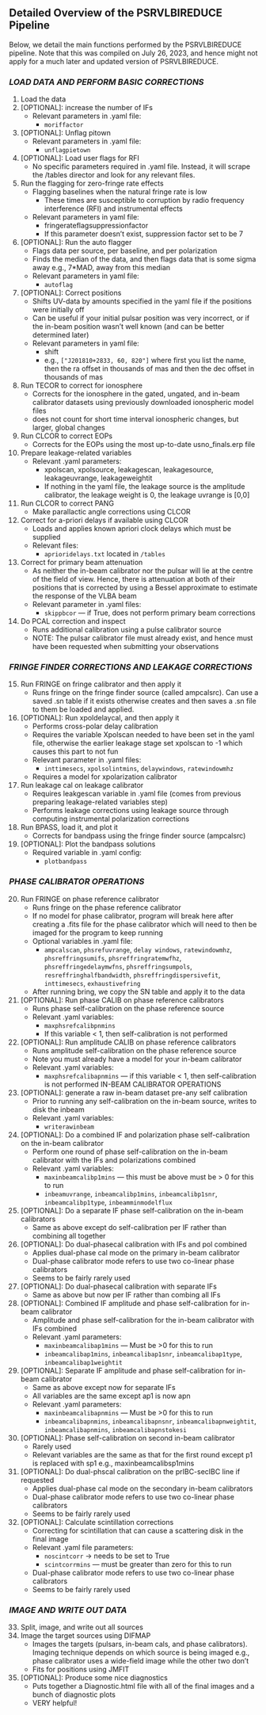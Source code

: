 ## Detailed Overview of the PSRVLBIREDUCE Pipeline
Below, we detail the main functions performed by the PSRVLBIREDUCE pipeline. Note that this was compiled on July 26, 2023, and hence might not apply for a much later and updated version of PSRVLBIREDUCE. 

### _**LOAD DATA AND PERFORM BASIC CORRECTIONS**_

1. Load the data
2. [OPTIONAL]: increase the number of IFs
    * Relevant parameters in .yaml file:
        * `moriffactor`
3. [OPTIONAL]: Unflag pitown
    * Relevant parameters in .yaml file:
        * `unflagpietown`
4. [OPTIONAL]: Load user flags for RFI
    * No specific parameters required in .yaml file. Instead, it will scrape the /tables director and look for any relevant files.
5. Run the flagging for zero-fringe rate effects
    * Flagging baselines when the natural fringe rate is low
        * These times are susceptible to corruption by radio frequency interference (RFI) and instrumental effects
    * Relevant parameters in yaml file:
        * fringerateflagsuppressionfactor
        * If this parameter doesn’t exist, suppression factor set to be 7
6. [OPTIONAL]: Run the auto flagger
    * Flags data per source, per baseline, and per polarization 
    * Finds the median of the data, and then flags data that is some sigma away e.g., 7*MAD, away from this median
    * Relevant parameters in yaml file:
        * `autoflag`
7. [OPTIONAL]: Correct positions
    * Shifts UV-data by amounts specified in the yaml file if the positions were initially off
    * Can be useful if your initial pulsar position was very incorrect, or if the in-beam position wasn’t well known (and can be better determined later)
    * Relevant parameters in yaml file:
        * shift 
        * e.g., `["J201810+2833, 60, 820"]` where first you list the name, then the ra offset in thousands of mas and then the dec offset in thousands of mas 
8. Run TECOR to correct for ionosphere
    * Corrects for the ionosphere in the gated, ungated, and in-beam calibrator datasets using previously downloaded ionospheric model files
    * does not count for short time interval ionospheric changes, but larger, global changes
9. Run CLCOR to correct EOPs
    * Corrects for the EOPs using the most up-to-date usno_finals.erp file
10. Prepare leakage-related variables
    * Relevant .yaml parameters:
        * xpolscan, xpolsource, leakagescan, leakagesource, leakageuvrange, leakageweightit
        * If nothing in the yaml file, the leakage source is the amplitude calibrator, the leakage weight is 0, the leakage uvrange is [0,0]
11. Run CLCOR to correct PANG
    * Make parallactic angle corrections using CLCOR
12. Correct for a-priori delays if available using CLCOR
    * Loads and applies known apriori clock delays which must be supplied
    * Relevant files:
        * `aprioridelays.txt` located in `/tables`
13. Correct for primary beam attenuation
    * As neither the in-beam calibrator nor the pulsar will lie at the centre of the field of view. Hence, there is attenuation at both of their positions that is corrected by using a Bessel approximate to estimate the response of the VLBA beam
    * Relevant parameter in .yaml files:
        * `skippbcor` — if True, does not perform primary beam corrections
14. Do PCAL correction and inspect
    * Runs additional calibration using a pulse calibrator source
    * NOTE: The pulsar calibrator file must already exist, and hence must have been requested when submitting your observations 

### _**FRINGE FINDER CORRECTIONS AND LEAKAGE CORRECTIONS**_

15. Run FRINGE on fringe calibrator and then apply it
    * Runs fringe on the fringe finder source (called ampcalsrc). Can use a saved .sn table if it exists otherwise creates and then saves a .sn file to them be loaded and applied. 
16. [OPTIONAL]: Run xpoldelaycal, and then apply it
    * Performs cross-polar delay calibration
    * Requires the  variable Xpolscan needed to have been set in the yaml file, otherwise the earlier leakage stage set xpolscan to -1 which causes this part to not fun
    * Relevant parameter in .yaml files:
        * `inttimesecs`, `xpolsolintmins`, `delaywindows`, `ratewindowmhz`
    * Requires a model for xpolarization calibrator
17. Run leakage cal on leakage calibrator
    * Requires leakgescan variable in .yaml file (comes from previous preparing leakage-related variables step) 
    * Performs leakage corrections using leakage source through computing instrumental polarization corrections
18. Run BPASS, load it, and plot it
    * Corrects for bandpass using the fringe finder source (ampcalsrc)
19. [OPTIONAL]: Plot the bandpass solutions
    * Required variable in .yaml config:
        * `plotbandpass `
        
### _**PHASE CALIBRATOR OPERATIONS**_

20. Run FRINGE on phase reference calibrator
    * Runs fringe on the phase reference calibrator
    * If no model for phase calibrator, program will break here after creating a .fits file for the phase calibrator which will need to then be imaged for the program to keep running
    * Optional variables in .yaml file:
        * `ampcalscan`, `phsrefuvrange`, `delay windows`, `ratewindowmhz`, `phsreffringsumifs`, `phsreffringratemwfhz`, `phsreffringedelaymwfns`, `phsreffringsumpols`, `resreffringhalfbandwidth`, `phsreffringdispersivefit`, `inttimesecs`, `exhaustivefring`
    * After running bring, we copy the SN table and apply it to the data
21. [OPTIONAL]: Run phase CALIB on phase reference calibrators
    * Runs phase self-calibration on the phase reference source
    * Relevant .yaml variables:
        * `maxphsrefcalibpnmins`
        * If this variable < 1, then self-calibration is not performed
22. [OPTIONAL]: Run amplitude CALIB on phase reference calibrators
    * Runs amplitude self-calibration on the phase reference source
    * Note you must already have a model for your in-beam calibrator 
    * Relevant .yaml variables:
        * `maxphsrefcalibapnmins` — if this variable < 1, then self-calibration is not performed
IN-BEAM CALIBRATOR OPERATIONS
23. [OPTIONAL]: generate a raw in-beam dataset pre-any self calibration
    * Prior to running any self-calibration on the in-beam source, writes to disk the inbeam
    * Relevant .yaml variables:
        * `writerawinbeam`
24. [OPTIONAL]: Do a combined IF and polarization phase self-calibration on the in-beam calibrator
    * Perform one round of phase self-calibration on the in-beam calibrator with the IFs and polarizations combined
    * Relevant .yaml variables:
        * `maxinbeamcalibp1mins` — this must be above must be > 0 for this to run
        * `inbeamuvrange`, `inbeamcalibp1mins`, `inbeamcalibp1snr`, `inbeamcalibp1type`, `inbeamminmodelflux`
25. [OPTIONAL]: Do a separate IF phase self-calibration on the in-beam calibrators
    * Same as above except do self-calibration per IF rather than combining all together
26. [OPTIONAL]: Do dual-phasecal calibration with IFs and pol combined
    * Applies dual-phase cal mode on the primary in-beam calibrator 
    * Dual-phase calibrator mode refers to use two co-linear phase calibrators
    * Seems to be fairly rarely used 
27. [OPTIONAL]: Do dual-phasecal calibration with separate IFs
    * Same as above but now per IF rather than combing all IFs
28. [OPTIONAL]: Combined IF amplitude and phase self-calibration for in-beam calibrator
    * Amplitude and phase self-calibration for the in-beam calibrator with IFs combined
    * Relevant .yaml parameters:
        * `maxinbeamcalibap1mins` — Must be >0 for this to run
        * `inbeamcalibap1mins`, `inbeamcalibap1snr`, `inbeamcalibap1type`, `inbeamcalibap1weightit`
29. [OPTIONAL]: Separate IF amplitude and phase self-calibration for in-beam calibrator 
    * Same as above except now for separate IFs
    * All variables are the same except ap1 is now apn
    * Relevant .yaml parameters:
        * `maxinbeamcalibapnmins` — Must be >0 for this to run
        * `inbeamcalibapnmins`, `inbeamcalibapnsnr`, `inbeamcalibapnweightit`, `inbeamcalibapnmins`, `inbeamcalibapnstokesi`
30. [OPTIONAL]: Phase self-calibration on second in-beam calibrator
    * Rarely used
    * Relevant variables are the same as that for the first round except p1 is replaced with sp1 e.g., maxinbeamcalibsp1mins
31. [OPTIONAL]: Do dual-phscal calibration on the prIBC-secIBC line if requested
    * Applies dual-phase cal mode on the secondary in-beam calibrators
    * Dual-phase calibrator mode refers to use two co-linear phase calibrators
    * Seems to be fairly rarely used 
32. [OPTIONAL]: Calculate scintillation corrections
    * Correcting for scintillation that can cause a scattering disk in the final image
    * Relevant .yaml file parameters:
        * `noscintcorr` -> needs to be set to True
        * `scintcorrmins` — must be greater than zero for this to run
    * Dual-phase calibrator mode refers to use two co-linear phase calibrators
    * Seems to be fairly rarely used 

### _**IMAGE AND WRITE OUT DATA**_

33. Split, image, and write out all sources
34. Image the target sources using DIFMAP
    * Images the targets (pulsars, in-beam cals, and phase calibrators). Imaging technique depends on which source is being imaged e.g., phase calibrator uses a wide-field image while the other two don’t
    * Fits for positions using JMFIT
35. [OPTIONAL]: Produce some nice diagnostics
    * Puts together a Diagnostic.html file with all of the final images and a bunch of diagnostic plots
    * VERY helpful!

